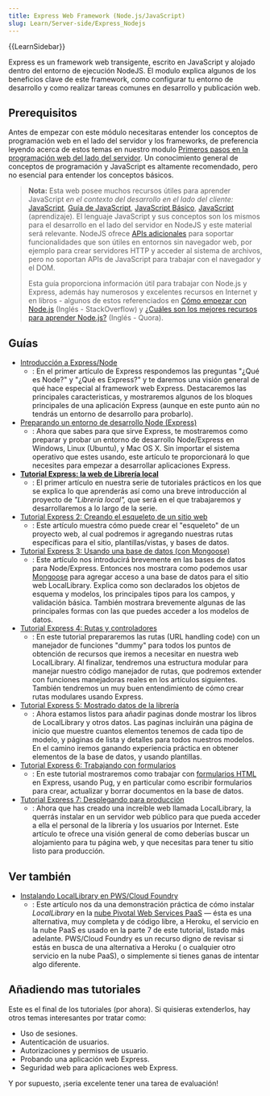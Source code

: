 ```yaml
---
title: Express Web Framework (Node.js/JavaScript)
slug: Learn/Server-side/Express_Nodejs
---
```


{{LearnSidebar}}

Express es un framework web transigente, escrito en JavaScript y alojado dentro del entorno de ejecución NodeJS. El modulo explica algunos de los beneficios clave de este framework, como configurar tu entorno de desarrollo y como realizar tareas comunes en desarrollo y publicación web.

## Prerequisitos

Antes de empezar con este módulo necesitaras entender los conceptos de programación web en el lado del servidor y los frameworks, de preferencia leyendo acerca de estos temas en nuestro modulo [Primeros pasos en la programación web del lado del servidor](/es/docs/Learn/Server-side/First_steps). Un conocimiento general de conceptos de programación y JavaScript es altamente recomendado, pero no esencial para entender los conceptos básicos.

> **Nota:** Esta web posee muchos recursos útiles para aprender JavaScript _en el contexto del desarrollo en el lado del cliente:_ [JavaScript](/es/docs/Web/JavaScript), [Guía de JavaScript](/es/docs/Web/JavaScript/Guide), [JavaScript Básico](/es/docs/Learn/Getting_started_with_the_web/JavaScript_basics), [JavaScript](/es/docs/Learn/JavaScript) (aprendizaje). El lenguaje JavaScript y sus conceptos son los mismos para el desarrollo en el lado del servidor en NodeJS y este material será relevante. NodeJS ofrece [APIs adicionales](https://nodejs.org/dist/latest-v6.x/docs/api/) para soportar funcionalidades que son útiles en entornos sin navegador web, por ejemplo para crear servidores HTTP y acceder al sistema de archivos, pero no soportan APIs de JavaScript para trabajar con el navegador y el DOM.
>
> Esta guía proporciona información útil para trabajar con Node.js y Express, además hay numerosos y excelentes recursos en Internet y en libros - algunos de estos referenciados en [Cómo empezar con Node.js](http://stackoverflow.com/a/5511507/894359) (Inglés - StackOverflow) y [¿Cuáles son los mejores recursos para aprender Node.js?](https://www.quora.com/What-are-the-best-resources-for-learning-Node-js?) (Inglés - Quora).

## Guías

- [Introducción a Express/Node](/es/docs/Learn/Server-side/Express_Nodejs/Introduction)
  - : En el primer artículo de Express respondemos las preguntas "¿Qué es Node?" y "¿Qué es Express?" y te daremos una visión general de qué hace especial al framework web Express. Destacaremos las principales caracteristicas, y mostraremos algunos de los bloques principales de una aplicación Express (aunque en este punto aún no tendrás un entorno de desarrollo para probarlo).
- [Preparando un entorno de desarrollo Node (Express)](/es/docs/Learn/Server-side/Express_Nodejs/development_environment)
  - : Ahora que sabes para que sirve Express, te mostraremos como preparar y probar un entorno de desarrollo Node/Express en Windows, Linux (Ubuntu), y Mac OS X. Sin importar el sistema operativo que estes usando, este artículo te proporcionará lo que necesites para empezar a desarrollar aplicaciones Express.
- **[Tutorial Express: la web de Librería local](/es/docs/Learn/Server-side/Express_Nodejs/Tutorial_local_library_website)**
  - : El primer artículo en nuestra serie de tutoriales prácticos en los que se explica lo que aprenderás así como una breve introducción al proyecto de _"Librería local",_ que será en el que trabajaremos y desarrollaremos a lo largo de la serie.
- [Tutorial Express 2: Creando el esqueleto de un sitio web](/es/docs/Learn/Server-side/Express_Nodejs/skeleton_website)
  - : Este artículo muestra cómo puede crear el "esqueleto" de un proyecto web, al cual podremos ir agregando nuestras rutas específicas para el sitio, plantillas/vistas, y bases de datos.
- [Tutorial Express 3: Usando una base de datos (con Mongoose)](/es/docs/Learn/Server-side/Express_Nodejs/mongoose)
  - : Este artículo nos introducirá brevemente en las bases de datos para Node/Express. Entonces nos mostrara como podemos usar [Mongoose](http://mongoosejs.com/) para agregar acceso a una base de datos para el sitio web LocalLibrary. Explica como son declarados los objetos de esquema y modelos, los principales tipos para los campos, y validación básica. También mostrara brevemente algunas de las principales formas con las que puedes acceder a los modelos de datos.
- [Tutorial Express 4: Rutas y controladores](/es/docs/Learn/Server-side/Express_Nodejs/routes)
  - : En este tutorial prepararemos las rutas (URL handling code) con un manejador de funciones "dummy" para todos los puntos de obtención de recursos que iremos a necesitar en nuestra web LocalLibrary. Al finalizar, tendremos una estructura modular para manejar nuestro código manejador de rutas, que podremos extender con funciones manejadoras reales en los artículos siguientes. También tendremos un muy buen entendimiento de cómo crear rutas modulares usando Express.
- [Tutorial Express 5: Mostrado datos de la librería](/es/docs/Learn/Server-side/Express_Nodejs/Displaying_data)
  - : Ahora estamos listos para añadir paginas donde mostrar los libros de LocalLibrary y otros datos. Las paginas incluirán una página de inicio que muestre cuantos elementos tenemos de cada tipo de modelo, y páginas de lista y detalles para todos nuestros modelos. En el camino iremos ganando experiencia práctica en obtener elementos de la base de datos, y usando plantillas.
- [Tutorial Express 6: Trabajando con formularios](/es/docs/Learn/Server-side/Express_Nodejs/forms)
  - : En este tutorial mostraremos como trabajar con [formularios HTML](/es/docs/Learn/Forms) en Express, usando Pug, y en particular como escribir formularios para crear, actualizar y borrar documentos en la base de datos.
- [Tutorial Express 7: Desplegando para producción](/es/docs/Learn/Server-side/Express_Nodejs/deployment)
  - : Ahora que has creado una increíble web llamada LocalLibrary, la querrás instalar en un servidor web público para que pueda acceder a ella el personal de la librería y los usuarios por Internet. Este artículo te ofrece una visión general de como deberías buscar un alojamiento para tu página web, y que necesitas para tener tu sitio listo para producción.

## Ver también

- [Instalando LocalLibrary en PWS/Cloud Foundry](/es/docs/Learn/Server-side/Express_Nodejs/Installing_on_PWS_Cloud_Foundry)
  - : Este artículo nos da una demonstración práctica de cómo instalar _LocalLibrary_ en la [nube Pivotal Web Services PaaS](http://run.pivotal.io) — ésta es una alternativa, muy completa y de código libre, a Heroku, el servicio en la nube PaaS es usado en la parte 7 de este tutorial, listado más adelante. PWS/Cloud Foundry es un recurso digno de revisar si estás en busca de una alternativa a Heroku ( o cualquier otro servicio en la nube PaaS), o simplemente si tienes ganas de intentar algo diferente.

## Añadiendo mas tutoriales

Este es el final de los tutoriales (por ahora). Si quisieras extenderlos, hay otros temas interesantes por tratar como:

- Uso de sesiones.
- Autenticación de usuarios.
- Autorizaciones y permisos de usuario.
- Probando una aplicación web Express.
- Seguridad web para aplicaciones web Express.

Y por supuesto, ¡seria excelente tener una tarea de evaluación!
